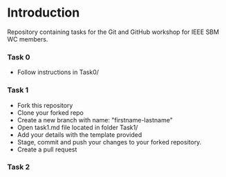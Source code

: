 # Introduction

Repository containing tasks for the Git and GitHub workshop for IEEE SBM WC members.

### Task 0

- Follow instructions in Task0/

### Task 1

- Fork this repository
- Clone your forked repo
- Create a new branch with name: "firstname-lastname"
- Open task1.md file located in folder Task1/
- Add your details with the template provided
- Stage, commit and push your changes to your forked repository.
- Create a pull request

### Task 2


